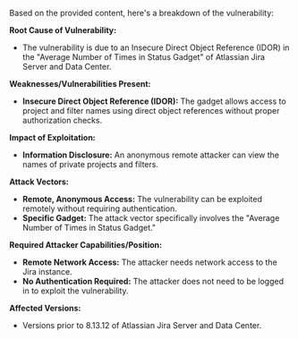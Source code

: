 Based on the provided content, here's a breakdown of the vulnerability:

**Root Cause of Vulnerability:**

*   The vulnerability is due to an Insecure Direct Object Reference (IDOR) in the "Average Number of Times in Status Gadget" of Atlassian Jira Server and Data Center.

**Weaknesses/Vulnerabilities Present:**

*   **Insecure Direct Object Reference (IDOR):** The gadget allows access to project and filter names using direct object references without proper authorization checks.

**Impact of Exploitation:**

*   **Information Disclosure:** An anonymous remote attacker can view the names of private projects and filters.

**Attack Vectors:**

*   **Remote, Anonymous Access:** The vulnerability can be exploited remotely without requiring authentication.
*   **Specific Gadget:** The attack vector specifically involves the "Average Number of Times in Status Gadget."

**Required Attacker Capabilities/Position:**

*   **Remote Network Access:** The attacker needs network access to the Jira instance.
*   **No Authentication Required:** The attacker does not need to be logged in to exploit the vulnerability.

**Affected Versions:**

*   Versions prior to 8.13.12 of Atlassian Jira Server and Data Center.